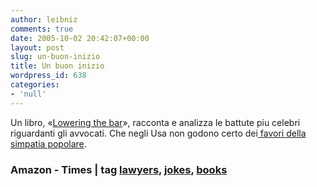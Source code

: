 ```yaml
---
author: leibniz
comments: true
date: 2005-10-02 20:42:07+00:00
layout: post
slug: un-buon-inizio
title: Un buon inizio
wordpress_id: 638
categories:
- 'null'
---
```


Un libro, «[Lowering the bar](http://www.amazon.com/exec/obidos/tg/detail/-/0299213501/qid=1128285376/sr=2-1/ref=pd_bbs_b_2_1/104-9852770-5461500?v=glance&s=books)», racconta e analizza le battute piu celebri riguardanti gli avvocati. Che negli Usa non godono certo dei[ favori della simpatia popolare](http://www.the-tls.co.uk/this_week/story.aspx?story_id=2112044).  
 

###  Amazon - Times | tag [lawyers](http://www.technorati.com/tags/lawyers), [jokes](http://www.technorati.com/tags/jokes), [books](http://www.technorati.com/tags/books)
